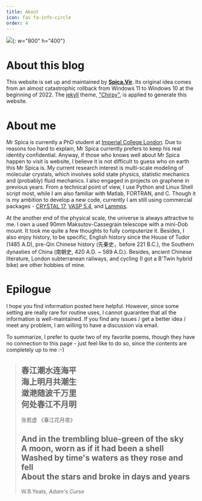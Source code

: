 ```yaml
---
title: About
icon: fas fa-info-circle
order: 4
---
```


![](/220110-about_me.jpg){: w="800" h="400"}

# About this blog
This website is set up and maintained by [**Spica.Vir**](https://github.com/Spica-Vir). Its original idea comes from an almost catastrophic rollback from Windows 11 to Windows 10 at the beginning of 2022. The [jekyll](https://jekyllrb.com/) theme, ["Chirpy"](https://github.com/cotes2020/jekyll-theme-chirpy), is applied to generate this website. 

# About me
Mr Spica is currently a PhD student at [Imperial College London](http://www.imperial.ac.uk/). Due to reasons too hard to explain, Mr Spica currently prefers to keep his real identity confidential. Anyway, if those who knows well about Mr Spica happen to visit is website, I believe it is not difficult to guess who on earth this Mr Spica is. My current research interest is multi-scale modeling of molecular crystals, which involves solid state physics, statistic mechanics and (probably) fluid mechanics. I also engaged in projects on graphene in previous years. From a technical point of view, I use Python and Linux Shell script most, while I am also familiar with Matlab, FORTRAN, and C. Though it is my ambition to develop a new code, currently I am still using commercial packages - [CRYSTAL 17](https://www.crystal.unito.it/index.php), [VASP 5.4](https://www.vasp.at/), and [Lammps](https://www.lammps.org/). 

At the another end of the physical scale, the universe is always attractive to me. I own a used 90mm Maksutov-Cassegrain telescope with a mini-Dob mount. It took me quite a few thoughts to fully computerize it. Besides, I also enjoy history, to be specific, English history since the House of Tudor (1485 A.D), pre-Qin Chinese history (先秦史，before 221 B.C.), the Southern dynasties of China (南朝史, 420 A.D. \~ 589 A.D.). Besides, ancient Chinese literature, London subterranean railways, and cycling (I got a B'Twin hybrid bike) are other hobbies of mine. 

# Epilogue
I hope you find information posted here helpful. However, since some setting are really rare for routine uses, I cannot guarantee that all the information is well-maintained. If you find any issues / get a better idea / meet any problem, I am willing to have a discussion via email. 

To summarize, I prefer to quote two of my favorite poems, though they have no connection to this page - just feel like to do so, since the contents are completely up to me :-)

> 春江潮水连海平  
> 海上明月共潮生  
> 潋滟随波千万里  
> 何处春江不月明  
> ------
> 张若虚 《春江花月夜》
> 
> And in the trembling blue-green of the sky  
> A moon, worn as if it had been a shell  
> Washed by time's waters as they rose and fell  
> About the stars and broke in days and years  
> ------
> W.B.Yeats, *Adam's Curse*

